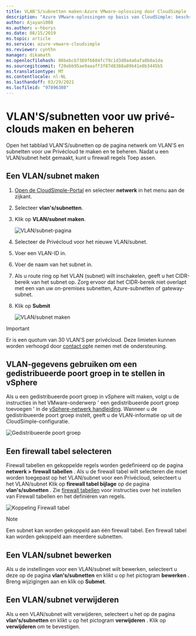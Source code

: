 ```yaml
---
title: VLAN'S/subnetten maken-Azure VMware-oplossing door CloudSimple
description: "Azure VMware-oplossingen op basis van CloudSimple: beschrijft hoe u VLAN'S/subnetten maakt en beheert voor uw persoonlijke Clouds en vervolgens firewall regels toepast."
author: Ajayan1008
ms.author: v-hborys
ms.date: 08/15/2019
ms.topic: article
ms.service: azure-vmware-cloudsimple
ms.reviewer: cynthn
manager: dikamath
ms.openlocfilehash: 06bebcb7369f6604fc79c1d3d0a4a6afa8b0a1da
ms.sourcegitcommit: f28ebb95ae9aaaff3f87d8388a09b41e0b3445b5
ms.translationtype: MT
ms.contentlocale: nl-NL
ms.lasthandoff: 03/29/2021
ms.locfileid: "97896308"
---
```

# <a name="create-and-manage-vlanssubnets-for-your-private-clouds"></a>VLAN'S/subnetten voor uw privé-clouds maken en beheren

Open het tabblad VLAN'S/subnetten op de pagina netwerk om VLAN'S en subnetten voor uw Privécloud te maken en te beheren. Nadat u een VLAN/subnet hebt gemaakt, kunt u firewall regels Toep assen.

## <a name="create-a-vlansubnet"></a>Een VLAN/subnet maken

1. [Open de CloudSimple-Portal](access-cloudsimple-portal.md) en selecteer **netwerk** in het menu aan de zijkant.
2. Selecteer **vlan's/subnetten**.
3. Klik op **VLAN/subnet maken**.

    ![VLAN/subnet-pagina](media/vlan-subnet-page.png)

4. Selecteer de Privécloud voor het nieuwe VLAN/subnet.
5. Voer een VLAN-ID in.
6. Voer de naam van het subnet in.
7. Als u route ring op het VLAN (subnet) wilt inschakelen, geeft u het CIDR-bereik van het subnet op. Zorg ervoor dat het CIDR-bereik niet overlapt met een van uw on-premises subnetten, Azure-subnetten of gateway-subnet.
8. Klik op **Submit**

    ![VLAN/subnet maken](media/create-new-vlan-subnet-details.png)


> [!IMPORTANT]
> Er is een quotum van 30 VLAN'S per privécloud. Deze limieten kunnen worden verhoogd door [contact op](https://portal.azure.com/#blade/Microsoft_Azure_Support/HelpAndSupportBlade/newsupportrequest)te nemen met de ondersteuning.

## <a name="use-vlan-information-to-set-up-a-distributed-port-group-in-vsphere"></a>VLAN-gegevens gebruiken om een gedistribueerde poort groep in te stellen in vSphere

Als u een gedistribueerde poort groep in vSphere wilt maken, volgt u de instructies in het VMware-onderwerp ' een gedistribueerde poort groep toevoegen ' in de <a href="https://docs.vmware.com/en/VMware-vSphere/6.5/vsphere-esxi-vcenter-server-65-networking-guide.pdf" target="_blank">vSphere-netwerk handleiding</a>. Wanneer u de gedistribueerde poort groep instelt, geeft u de VLAN-informatie op uit de CloudSimple-configuratie.

![Gedistribueerde poort groep](media/distributed-port-group.png)

## <a name="select-a-firewall-table"></a>Een firewall tabel selecteren

Firewall tabellen en gekoppelde regels worden gedefinieerd op de pagina **netwerk > firewall tabellen** . Als u de firewall tabel wilt selecteren die moet worden toegepast op het VLAN/subnet voor een Privécloud, selecteert u het VLAN/subnet Klik op **firewall tabel bijlage** op de pagina **vlan's/subnetten** . Zie [firewall tabellen](firewall.md) voor instructies over het instellen van Firewall tabellen en het definiëren van regels.

![Koppeling Firewall tabel](media/vlan-subnet-firewall-link.png)

> [!NOTE]
> Een subnet kan worden gekoppeld aan één firewall tabel. Een firewall tabel kan worden gekoppeld aan meerdere subnetten.

## <a name="edit-a-vlansubnet"></a>Een VLAN/subnet bewerken

Als u de instellingen voor een VLAN/subnet wilt bewerken, selecteert u deze op de pagina **vlan's/subnetten** en klikt u op het pictogram **bewerken** . Breng wijzigingen aan en klik op **Submet**.

## <a name="delete-a-vlansubnet"></a>Een VLAN/subnet verwijderen

Als u een VLAN/subnet wilt verwijderen, selecteert u het op de pagina **vlan's/subnetten** en klikt u op het pictogram **verwijderen** . Klik op **verwijderen** om te bevestigen.
